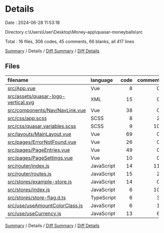 # Details

Date : 2024-06-28 11:53:18

Directory c:\\Users\\User\\Desktop\\Money-app\\quasar-moneyballs\\src

Total : 16 files,  306 codes, 45 comments, 66 blanks, all 417 lines

[Summary](results.md) / Details / [Diff Summary](diff.md) / [Diff Details](diff-details.md)

## Files
| filename | language | code | comment | blank | total |
| :--- | :--- | ---: | ---: | ---: | ---: |
| [src/App.vue](/src/App.vue) | Vue | 8 | 0 | 2 | 10 |
| [src/assets/quasar-logo-vertical.svg](/src/assets/quasar-logo-vertical.svg) | XML | 15 | 0 | 0 | 15 |
| [src/components/Nav/NavLink.vue](/src/components/Nav/NavLink.vue) | Vue | 38 | 0 | 6 | 44 |
| [src/css/app.scss](/src/css/app.scss) | SCSS | 8 | 2 | 1 | 11 |
| [src/css/quasar.variables.scss](/src/css/quasar.variables.scss) | SCSS | 9 | 10 | 7 | 26 |
| [src/layouts/MainLayout.vue](/src/layouts/MainLayout.vue) | Vue | 69 | 0 | 11 | 80 |
| [src/pages/ErrorNotFound.vue](/src/pages/ErrorNotFound.vue) | Vue | 26 | 0 | 4 | 30 |
| [src/pages/PageEntries.vue](/src/pages/PageEntries.vue) | Vue | 49 | 0 | 8 | 57 |
| [src/pages/PageSettings.vue](/src/pages/PageSettings.vue) | Vue | 10 | 0 | 2 | 12 |
| [src/router/index.js](/src/router/index.js) | JavaScript | 14 | 11 | 6 | 31 |
| [src/router/routes.js](/src/router/routes.js) | JavaScript | 15 | 2 | 3 | 20 |
| [src/stores/example-store.js](/src/stores/example-store.js) | JavaScript | 14 | 0 | 2 | 16 |
| [src/stores/index.js](/src/stores/index.js) | JavaScript | 6 | 10 | 5 | 21 |
| [src/stores/store-flag.d.ts](/src/stores/store-flag.d.ts) | TypeScript | 6 | 3 | 2 | 11 |
| [src/use/useAmountColorClass.js](/src/use/useAmountColorClass.js) | JavaScript | 6 | 1 | 2 | 9 |
| [src/use/useCurrency.js](/src/use/useCurrency.js) | JavaScript | 13 | 6 | 5 | 24 |

[Summary](results.md) / Details / [Diff Summary](diff.md) / [Diff Details](diff-details.md)